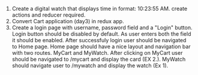 1. Create a digital watch that displays time in format: 10:23:55 AM. create actions and reducer required. 
2. Convert Cart application (day3) in redux app.
3. Create a login page with username, password field and a "Login" button. Login button should be disabled by default. As user enters both the field it should be enabled. After successfuly login user should be navigated to Home page. Home page should have a nice layout and navigation bar with two routes. MyCart and MyWatch. After clicking on MyCart user should be navigated to /mycart and display the card (EX 2.). MyWatch should navigate user to /mywatch and display the watch (Ex 1).
